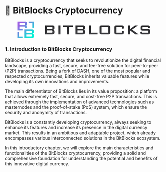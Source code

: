 # 💎 BitBlocks Cryptocurrency

<figure><img src="../../.gitbook/assets/image (5).png" alt=""><figcaption></figcaption></figure>

### 1. Introduction to BitBlocks Cryptocurrency

BitBlocks is a cryptocurrency that seeks to revolutionize the digital financial landscape, providing a fast, secure, and fee-free solution for peer-to-peer (P2P) transactions. Being a fork of DASH, one of the most popular and respected cryptocurrencies, BitBlocks inherits valuable features while developing its own innovations and improvements.

The main differentiator of BitBlocks lies in its value proposition: a platform that allows extremely fast, secure, and cost-free P2P transactions. This is achieved through the implementation of advanced technologies such as masternodes and the proof-of-stake (PoS) system, which ensure the security and anonymity of transactions.

BitBlocks is a constantly developing cryptocurrency, always seeking to enhance its features and increase its presence in the digital currency market. This results in an ambitious and adaptable project, which already encompasses various interconnected solutions in the BitBlocks ecosystem.

In this introductory chapter, we will explore the main characteristics and functionalities of the BitBlocks cryptocurrency, providing a solid and comprehensive foundation for understanding the potential and benefits of this innovative digital currency.